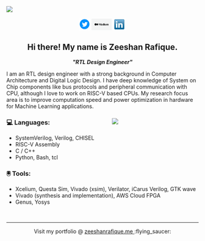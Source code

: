 ![](https://visitor-badge.glitch.me/badge?page_id=zeeshanrafique23.zeeshanrafique23)
<p align='center'>
<a href="https://twitter.com/zeeshanrafiq23"><img height="30" src="img/twitter.png"></a>
<a href="https://medium.com/@zrafique/"><img height="30" src="img/medium.png"></a>
<a href="https://www.linkedin.com/in/zeeshanrafique23/"><img height="30" src="img/linkedin.png"></a>
</p>

<h2 align="center">Hi there! My name is Zeeshan Rafique.</h2>
<p align="center"><em><strong>"RTL Design Engineer"</strong></em></p>

<p> I am an RTL design engineer with a strong background in Computer Architecture and Digital Logic Design. I have deep knowledge of System on Chip components like bus protocols and peripheral communication with CPU, although I love to work on RISC-V based CPUs. My research focus area is to improve computation speed and power optimization in hardware for Machine Learning applications. </p>

<div>  

<img align="right" width="45%" src="img/vlsi.gif"></img>   

### 💻 Languages: 
* SystemVerilog, Verilog, CHISEL
* RISC-V Assembly
* C / C++
* Python, Bash, tcl

### :trackball: Tools:
* Xcelium, Questa Sim, Vivado (xsim), Verilator, iCarus Verilog, GTK wave
* Vivado (synthesis and implementation), AWS Cloud FPGA
* Genus, Yosys

</div>

<br />
<hr >
<p align="center">Visit my portfolio @ <a href="https://zeeshanrafique.me"> zeeshanrafique.me </a> :flying_saucer: </p>

